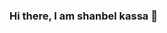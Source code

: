 ### Hi there, I am shanbel kassa 👋

<!--
**shanbel-kassa/shanbel-kassa** is a ✨ _special_ ✨ repository because its `README.md` (this file) appears on your GitHub profile.

Here are some ideas to get you started:

- 🔭 I’m currently working on perago inforamation system
- 🌱 I’m currently learning ReactJs
- 👯 I’m looking to collaborate on scacsac
- 🤔 I’m looking for help with dasd
- 💬 Ask me about asd
- 📫 How to reach me: shanbelkassa1887@gmail.com
- 😄 Pronouns:sfssfsd
- ⚡ Fun fact: a
-->

